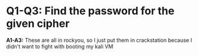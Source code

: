 # Q1-Q3: Find the password for the given cipher
**A1-A3:** These are all in rockyou, so I just put them in crackstation because I didn't want to fight with booting my kali VM